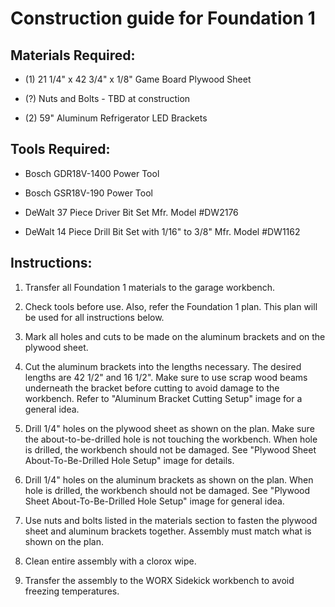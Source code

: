 # Construction guide for Foundation 1

## Materials Required:

* (1) 21 1/4" x 42 3/4" x 1/8" Game Board Plywood Sheet

* (?) Nuts and Bolts - TBD at construction

* (2) 59" Aluminum Refrigerator LED Brackets

## Tools Required:

* Bosch GDR18V-1400 Power Tool

* Bosch GSR18V-190 Power Tool

* DeWalt 37 Piece Driver Bit Set Mfr. Model #DW2176

* DeWalt 14 Piece Drill Bit Set with 1/16" to 3/8" Mfr. Model #DW1162

## Instructions:

1. Transfer all Foundation 1 materials to the garage workbench.

1. Check tools before use. Also, refer the Foundation 1 plan. This plan will be used for all instructions below.

1. Mark all holes and cuts to be made on the aluminum brackets and on the plywood sheet.

1. Cut the aluminum brackets into the lengths necessary. The desired lengths are 42 1/2" and 16 1/2". Make sure to use scrap wood beams underneath the bracket before cutting to avoid damage to the workbench. Refer to "Aluminum Bracket Cutting Setup" image for a general idea.

1. Drill 1/4" holes on the plywood sheet as shown on the plan. Make sure the about-to-be-drilled hole is not touching the workbench. When hole is drilled, the workbench should not be damaged. See "Plywood Sheet About-To-Be-Drilled Hole Setup" image for details.

1. Drill 1/4" holes on the aluminum brackets as shown on the plan. When hole is drilled, the workbench should not be damaged. See "Plywood Sheet About-To-Be-Drilled Hole Setup" image for general idea.

1. Use nuts and bolts listed in the materials section to fasten the plywood sheet and aluminum brackets together. Assembly must match what is shown on the plan.

1. Clean entire assembly with a clorox wipe.

1. Transfer the assembly to the WORX Sidekick workbench to avoid freezing temperatures.

